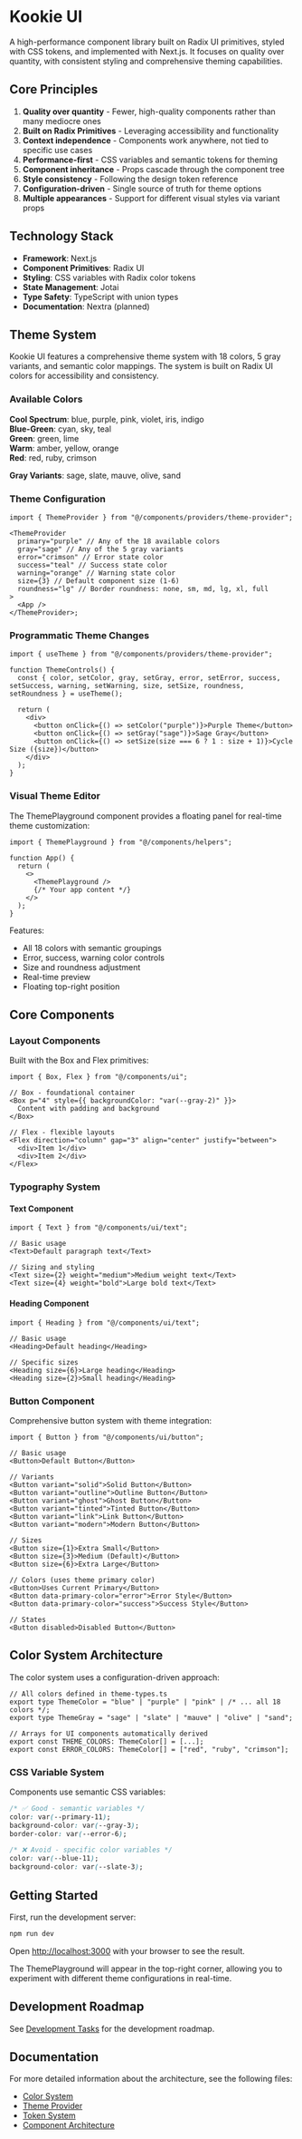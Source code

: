 # Kookie UI

A high-performance component library built on Radix UI primitives, styled with CSS tokens, and implemented with Next.js. It focuses on quality over quantity, with consistent styling and comprehensive theming capabilities.

## Core Principles

1. **Quality over quantity** - Fewer, high-quality components rather than many mediocre ones
2. **Built on Radix Primitives** - Leveraging accessibility and functionality
3. **Context independence** - Components work anywhere, not tied to specific use cases
4. **Performance-first** - CSS variables and semantic tokens for theming
5. **Component inheritance** - Props cascade through the component tree
6. **Style consistency** - Following the design token reference
7. **Configuration-driven** - Single source of truth for theme options
8. **Multiple appearances** - Support for different visual styles via variant props

## Technology Stack

- **Framework**: Next.js
- **Component Primitives**: Radix UI
- **Styling**: CSS variables with Radix color tokens
- **State Management**: Jotai
- **Type Safety**: TypeScript with union types
- **Documentation**: Nextra (planned)

## Theme System

Kookie UI features a comprehensive theme system with 18 colors, 5 gray variants, and semantic color mappings. The system is built on Radix UI colors for accessibility and consistency.

### Available Colors

**Cool Spectrum**: blue, purple, pink, violet, iris, indigo  
**Blue-Green**: cyan, sky, teal  
**Green**: green, lime  
**Warm**: amber, yellow, orange  
**Red**: red, ruby, crimson

**Gray Variants**: sage, slate, mauve, olive, sand

### Theme Configuration

```tsx
import { ThemeProvider } from "@/components/providers/theme-provider";

<ThemeProvider
  primary="purple" // Any of the 18 available colors
  gray="sage" // Any of the 5 gray variants
  error="crimson" // Error state color
  success="teal" // Success state color
  warning="orange" // Warning state color
  size={3} // Default component size (1-6)
  roundness="lg" // Border roundness: none, sm, md, lg, xl, full
>
  <App />
</ThemeProvider>;
```

### Programmatic Theme Changes

```tsx
import { useTheme } from "@/components/providers/theme-provider";

function ThemeControls() {
  const { color, setColor, gray, setGray, error, setError, success, setSuccess, warning, setWarning, size, setSize, roundness, setRoundness } = useTheme();

  return (
    <div>
      <button onClick={() => setColor("purple")}>Purple Theme</button>
      <button onClick={() => setGray("sage")}>Sage Gray</button>
      <button onClick={() => setSize(size === 6 ? 1 : size + 1)}>Cycle Size ({size})</button>
    </div>
  );
}
```

### Visual Theme Editor

The ThemePlayground component provides a floating panel for real-time theme customization:

```tsx
import { ThemePlayground } from "@/components/helpers";

function App() {
  return (
    <>
      <ThemePlayground />
      {/* Your app content */}
    </>
  );
}
```

Features:

- All 18 colors with semantic groupings
- Error, success, warning color controls
- Size and roundness adjustment
- Real-time preview
- Floating top-right position

## Core Components

### Layout Components

Built with the Box and Flex primitives:

```tsx
import { Box, Flex } from "@/components/ui";

// Box - foundational container
<Box p="4" style={{ backgroundColor: "var(--gray-2)" }}>
  Content with padding and background
</Box>

// Flex - flexible layouts
<Flex direction="column" gap="3" align="center" justify="between">
  <div>Item 1</div>
  <div>Item 2</div>
</Flex>
```

### Typography System

#### Text Component

```tsx
import { Text } from "@/components/ui/text";

// Basic usage
<Text>Default paragraph text</Text>

// Sizing and styling
<Text size={2} weight="medium">Medium weight text</Text>
<Text size={4} weight="bold">Large bold text</Text>
```

#### Heading Component

```tsx
import { Heading } from "@/components/ui/text";

// Basic usage
<Heading>Default heading</Heading>

// Specific sizes
<Heading size={6}>Large heading</Heading>
<Heading size={2}>Small heading</Heading>
```

### Button Component

Comprehensive button system with theme integration:

```tsx
import { Button } from "@/components/ui/button";

// Basic usage
<Button>Default Button</Button>

// Variants
<Button variant="solid">Solid Button</Button>
<Button variant="outline">Outline Button</Button>
<Button variant="ghost">Ghost Button</Button>
<Button variant="tinted">Tinted Button</Button>
<Button variant="link">Link Button</Button>
<Button variant="modern">Modern Button</Button>

// Sizes
<Button size={1}>Extra Small</Button>
<Button size={3}>Medium (Default)</Button>
<Button size={6}>Extra Large</Button>

// Colors (uses theme primary color)
<Button>Uses Current Primary</Button>
<Button data-primary-color="error">Error Style</Button>
<Button data-primary-color="success">Success Style</Button>

// States
<Button disabled>Disabled Button</Button>
```

## Color System Architecture

The color system uses a configuration-driven approach:

```tsx
// All colors defined in theme-types.ts
export type ThemeColor = "blue" | "purple" | "pink" | /* ... all 18 colors */;
export type ThemeGray = "sage" | "slate" | "mauve" | "olive" | "sand";

// Arrays for UI components automatically derived
export const THEME_COLORS: ThemeColor[] = [...];
export const ERROR_COLORS: ThemeColor[] = ["red", "ruby", "crimson"];
```

### CSS Variable System

Components use semantic CSS variables:

```css
/* ✅ Good - semantic variables */
color: var(--primary-11);
background-color: var(--gray-3);
border-color: var(--error-6);

/* ❌ Avoid - specific color variables */
color: var(--blue-11);
background-color: var(--slate-3);
```

## Getting Started

First, run the development server:

```bash
npm run dev
```

Open [http://localhost:3000](http://localhost:3000) with your browser to see the result.

The ThemePlayground will appear in the top-right corner, allowing you to experiment with different theme configurations in real-time.

## Development Roadmap

See [Development Tasks](/docs/tasks/tasks.md) for the development roadmap.

## Documentation

For more detailed information about the architecture, see the following files:

- [Color System](/docs/architecture/color-system.md)
- [Theme Provider](/docs/architecture/components/theme-provider/README.md)
- [Token System](/docs/architecture/token-system.md)
- [Component Architecture](/docs/architecture/components/README.md)
